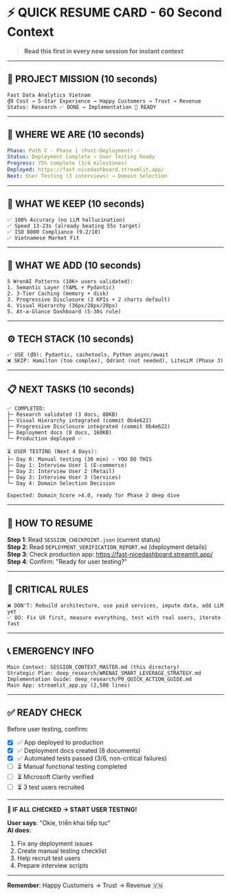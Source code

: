 # ⚡ QUICK RESUME CARD - 60 Second Context

> **Read this first in every new session for instant context**

---

## 🎯 PROJECT MISSION (10 seconds)

```
Fast Data Analytics Vietnam
₫0 Cost → 5-Star Experience → Happy Customers → Trust → Revenue
Status: Research ✅ DONE → Implementation 🚀 READY
```

---

## 📍 WHERE WE ARE (10 seconds)

```yaml
Phase: Path C - Phase 1 (Post-Deployment) ✅
Status: Deployment Complete → User Testing Ready
Progress: 75% complete (3/4 milestones)
Deployed: https://fast-nicedashboard.streamlit.app/
Next: User Testing (3 interviews) → Domain Selection
```

---

## 💪 WHAT WE KEEP (10 seconds)

```
✅ 100% Accuracy (no LLM hallucination)
✅ Speed 13-23s (already beating 55s target)
✅ ISO 8000 Compliance (9.2/10)
✅ Vietnamese Market Fit
```

---

## 🎨 WHAT WE ADD (10 seconds)

```
5 WrenAI Patterns (10K+ users validated):
1. Semantic Layer (YAML + Pydantic)
2. 3-Tier Caching (memory + disk)
3. Progressive Disclosure (3 KPIs + 2 charts default)
4. Visual Hierarchy (36px/28px/20px)
5. At-a-Glance Dashboard (5-30s rule)
```

---

## ⚙️ TECH STACK (10 seconds)

```
✅ USE (₫0): Pydantic, cachetools, Python async/await
❌ SKIP: Hamilton (too complex), Qdrant (not needed), LiteLLM (Phase 3)
```

---

## 📋 NEXT TASKS (10 seconds)

```
✅ COMPLETED:
├─ Research validated (3 docs, 88KB)
├─ Visual Hierarchy integrated (commit 0b4e622)
├─ Progressive Disclosure integrated (commit 0b4e622)
├─ Deployment docs (8 docs, 160KB)
└─ Production deployed ✅

⏳ USER TESTING (Next 4 Days):
├─ Day 0: Manual testing (30 min) - YOU DO THIS
├─ Day 1: Interview User 1 (E-commerce)
├─ Day 2: Interview User 2 (Retail)
├─ Day 3: Interview User 3 (Services)
└─ Day 4: Domain Selection Decision

Expected: Domain_Score >4.0, ready for Phase 2 deep dive
```

---

## 🔄 HOW TO RESUME

**Step 1**: Read `SESSION_CHECKPOINT.json` (current status)  
**Step 2**: Read `DEPLOYMENT_VERIFICATION_REPORT.md` (deployment details)  
**Step 3**: Check production app: https://fast-nicedashboard.streamlit.app/  
**Step 4**: Confirm: "Ready for user testing?"

---

## 🚨 CRITICAL RULES

```
❌ DON'T: Rebuild architecture, use paid services, impute data, add LLM yet
✅ DO: Fix UX first, measure everything, test with real users, iterate fast
```

---

## 📞 EMERGENCY INFO

```
Main Context: SESSION_CONTEXT_MASTER.md (this directory)
Strategic Plan: deep_research/WRENAI_SMART_LEVERAGE_STRATEGY.md
Implementation Guide: deep_research/P0_QUICK_ACTION_GUIDE.md
Main App: streamlit_app.py (2,500 lines)
```

---

## ✅ READY CHECK

Before user testing, confirm:
- [x] ✅ App deployed to production
- [x] ✅ Deployment docs created (8 documents)
- [x] ✅ Automated tests passed (3/6, non-critical failures)
- [ ] ⏳ Manual functional testing completed
- [ ] ⏳ Microsoft Clarity verified
- [ ] ⏳ 3 test users recruited

---

**🚀 IF ALL CHECKED → START USER TESTING!**

**User says**: "Okie, triển khai tiếp tục"  
**AI does**: 
1. Fix any deployment issues
2. Create manual testing checklist
3. Help recruit test users
4. Prepare interview scripts

---

**Remember**: Happy Customers → Trust → Revenue 🇻🇳

